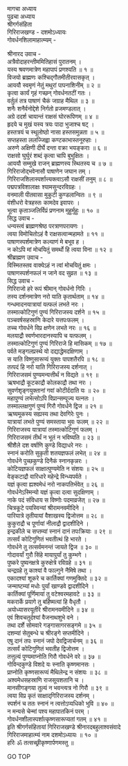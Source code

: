 मागचा अध्याय  
पुढचा अध्याय  
श्रीगर्गसंहिता  
गिरिराजखण्ड - दशमोऽध्यायः  
गोवर्धनशिलामाहात्म्यम् -  
  
श्रीनारद उवाच -  
अत्रैवोदाहरन्तीममितिहासं पुरातनम् ।  
यस्य श्रवणमात्रेण महापापं प्रणश्यति ॥ १ ॥  
विजयो ब्राह्मणः कश्चिद्‌‌गौतमीतीरवासकृत् ।  
आययौ स्वमृणं नेतुं मथुरां पापनाशिनीम् ॥ २ ॥  
कृत्वा कार्यं गृहं गच्छन् गोवर्धनतटीं गतः ।  
वर्तुलं तत्र पाषाणं चैकं जग्राह मैथिल ॥ ३ ॥  
शनैः शनैर्वनोद्देशे निर्गतो व्रजमण्डलात् ।  
अग्रे ददर्श चायान्तं राक्षसं घोररूपिणम् ॥ ४ ॥  
हृदये च मुखं यस्य त्रयः पादा भुजाश्च षट् ।  
हस्तत्रयं च स्थूलोष्ठो नासा हस्तसमुन्नता ॥ ५ ॥  
सप्तहस्ता ललज्जिह्वा कण्टकाभास्तनूरुहाः ।  
अरुणे अक्षिणी दीर्घे दन्ता वक्रा भयङ्कराः ॥ ६ ॥  
राक्षसो घुर्घुरं शब्दं कृत्वा चापि बुभुक्षितः ।  
आययौ सम्मुखे राजन् ब्राह्मणस्य स्थितस्य च ॥ ७ ॥  
गिरिराजोद्‌भवेनासौ पाषाणेन जघान तम् ।  
गिरिराजशिलास्पर्शात्त्यक्त्वाऽसौ राक्षसीं तनुम् ॥ ८ ॥  
पद्मपत्रविशालाक्षः श्यामसुन्दरविग्रहः ।  
वनमाली पीतवासा मुकुटी कुण्डलान्वितः ॥ ९ ॥  
वंशीधरो वेत्रहस्तः कामदेव इवापरः ।  
भूत्वा कृताञ्जलिर्विप्रं प्रणनाम मुहुर्मुहुः ॥ १० ॥  
सिद्ध उवाच -  
धन्यस्त्वं ब्राह्मणश्रेष्ठ परत्राणपरायणः ।  
त्वया विमोचितोऽहं वै राक्षसत्वान्महामते ॥ ११ ॥  
पाषाणस्पर्शमात्रेण कल्याणं मे बभूव ह ।  
न कोऽपि मां मोचयितुं समर्थो हि त्वया विना ॥ १२ ॥  
श्रीब्राह्मण उवाच -  
विस्मितस्तव वाक्येऽहं न त्वां मोचयितुं क्षमः ।  
पाषाणस्पर्शनफलं न जाने वद सुव्रत ॥ १३ ॥  
सिद्ध उवाच -  
गिरिराजो हरे रूपं श्रीमान् गोवर्धनो गिरिः ।  
तस्य दर्शनमात्रेण नरो याति कृतार्थताम् ॥ १४ ॥  
गन्धमादनयात्रायां यत्फलं लभते नरः ।  
तस्मात्कोटिगुणं पुण्यं गिरिराजस्य दर्शने ॥ १५ ॥  
पञ्चवर्षसहस्राणि केदारे यत्तपःफलम् ।  
तच्च गोवर्धने विप्र क्षणेन लभते नरः ॥ १६ ॥  
मलयाद्रौ स्वर्णभारदानस्यापि च यत्फलम् ।  
तस्मात्कोटिगुणं पुण्यं गिरिराजे हि मासिकम् ॥ १७ ॥  
पर्वते मङ्गलप्रस्थे यो दद्याद्धेमदक्षिणाम् ।  
स याति विष्णुसारूप्यं युक्तः पापशतैरपि ॥ १८ ॥  
तत्पदं हि नरो याति गिरिराजस्य दर्शनात् ।  
गिरिराजसमं पुण्यमन्यत्तीर्थं न विद्यते ॥ १९ ॥  
ऋषभाद्रौ कूटकाद्रौ कोलकाद्रौ तथा नरः ।  
सुवर्णशृङ्गयुक्तानां गवां कोटीर्ददाति यः ॥ २० ॥  
महापुण्यं लभेत्सोऽपि विप्रान्सम्पूज्य यत्नतः ।  
तस्माल्लक्षगुणं पुण्यं गिरौ गोवर्धने द्विज ॥ २१ ॥  
ऋष्यमूकस्य सह्यस्य तथा देवगिरेः पुनः ।  
यात्रायां लभते पुण्यं समस्ताया भुवः फलम् ॥ २२ ॥  
गिरिराजस्य यात्रायां तस्मात्कोटिगुणं फलम् ।  
गिरिराजसमं तीर्थं न भूतं न भविष्यति ॥ २३ ॥  
श्रीशैले दश वर्षाणि कुण्डे विद्याधरे नरः ।  
स्नानं करोति सुकृती शतयज्ञफलं लभेत् ॥ २४ ॥  
गोवर्धने पुच्छकुण्डे दिनैकं स्नानकृन्नरः ।  
कोटियज्ञफलं साक्षात्पुण्यमेति न संशयः ॥ २५ ॥  
वेङ्कटाद्रौ वारिधारे महेन्द्रे विन्ध्यपर्वते ।  
यज्ञं कृत्वा ह्यश्वमेधं नरो नाकपतिर्भवेत् ॥ २६ ॥  
गोवर्धनेऽस्मिन्यो यज्ञं कृत्वा दत्वा सुदक्षिणाम् ।  
नाके पदं संविधाय स विष्णोः पदमाव्रजेत् ॥ २७ ॥  
चित्रकूटे पयस्विन्यां श्रीरामनवमीदिने ।  
पारियात्रे तृतीयायां वैशाखस्य द्विजोत्तम ॥ २८ ॥  
कुकुराद्रौ च पूर्णायां नीलाद्रौ द्वादशीदिने ।  
इन्द्रकीले च सप्तम्यां स्नानं दानं तपःक्रियाः ॥ २९ ॥  
तत्सर्वं कोटिगुणितं भवतीत्थं हि भारते ।  
गोवर्धने तु तत्सर्वमनन्तं जायते द्विज ॥ ३० ॥  
गोदावर्यां गुरौ सिंहे मायापुर्यां तु कुम्भगे ।  
पुष्करे पुष्यनक्षत्रे कुरुक्षेत्रे रविग्रहे ॥ ३१ ॥  
चन्द्रग्रहे तु काश्यां वै फाल्गुने नैमिषे तथा ।  
एकादश्यां शूकरे च कार्तिक्यां गणमुक्तिदे ॥ ३२ ॥  
जन्माष्टम्यां मधोः पुर्यां खाण्डवे द्वादशीदिने ।  
कार्तिक्यां पूर्णिमायां तु वटेश्वरमहावटे ॥ ३३ ॥  
मकरार्के प्रयागे तु बर्हिष्मत्यां हि वैधृतौ ।  
अयोध्यासरयूतीरे श्रीरामनवमीदिने ॥ ३४ ॥  
एवं शिवचतुर्दश्यां वैजनाथशुभे वने ।  
तथा दर्शे सोमवारे गङ्गासागरसङ्गमे ॥ ३५ ॥  
दशम्यां सेतुबन्धे च श्रीरङ्गे सप्तमीदिने ।  
एषु दानं तपः स्नानं जपो देवद्विजार्चनम् ॥ ३६ ॥  
तत्सर्वं कोटिगुणितं भवतीह द्विजोत्तम ।  
तत्तुल्यं पुण्यमाप्नोति गिरौ गोवर्धने वरे ॥ ३७ ॥  
गोविन्दकुण्डे विशदे यः स्नाति कृष्णमानसः ।  
प्राप्नोति कृष्णसारूप्यं मैथिलेन्द्र न संशयः ॥ ३८ ॥  
अश्वमेधसहस्राणि राजसूयशतानि च ।  
मानसीगङ्गया तुल्यं न भवन्त्यत्र नो गिरौ ॥ ३९ ॥  
त्वया विप्र कृतं साक्षाद्‌गिरिराजस्य दर्शनम् ।  
स्पर्शनं च ततः स्नानं न त्वत्तोऽप्यधिको भुवि ॥ ४० ॥  
न मन्यसे चेन्मां पश्य महापातकिनं परम् ।  
गोवर्धनशीलास्पर्शात्कृष्णसारूप्यतां गतम् ॥ ४१ ॥  
इति श्रीगर्गसंहितायां गिरिराजखण्डे श्रीनारदबहुलाश्वसंवादे  
गिरिराजमाहात्म्यं नाम दशमोऽध्यायः ॥ १० ॥  
हरिः ॐ तत्सच्छ्रीकृष्णार्पणमस्तु ॥  
  
GO TOP
